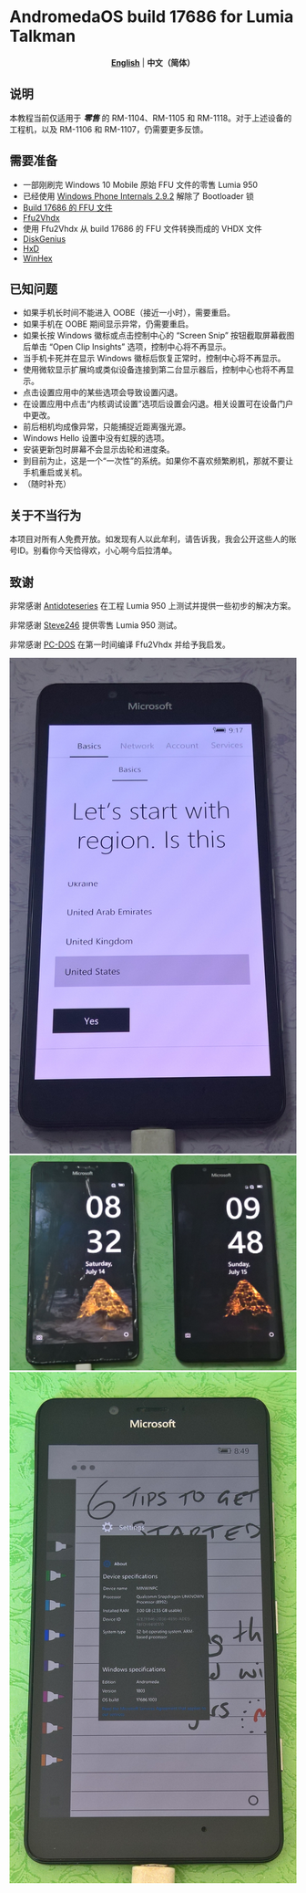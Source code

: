 # AndromedaOS build 17686 for Lumia Talkman
<div align="center">
  
  [**English**](./README.md) | **中文（简体）**
  
</div>

## 说明
本教程当前仅适用于 ***零售*** 的 RM-1104、RM-1105 和 RM-1118。对于上述设备的工程机，以及 RM-1106 和 RM-1107，仍需要更多反馈。
## 需要准备
* 一部刚刷完 Windows 10 Mobile 原始 FFU 文件的零售 Lumia 950
* 已经使用 [Windows Phone Internals 2.9.2](https://github.com/ReneLergner/WPinternals/releases/tag/2.9.2) 解除了 Bootloader 锁
* [Build 17686 的 FFU 文件](https://archive.org/download/andromeda17686/Image_180714-0836_Talkman.7z)
* [Ffu2Vhdx](https://github.com/gus33000/Ffu2Vhdx)
* 使用 Ffu2Vhdx 从 build 17686 的 FFU 文件转换而成的 VHDX 文件
* [DiskGenius](https://www.diskgenius.com/download.php)
* [HxD](https://mh-nexus.de/en/hxd/)
* [WinHex](https://www.x-ways.net/winhex/)
## 已知问题
* 如果手机长时间不能进入 OOBE（接近一小时），需要重启。
* 如果手机在 OOBE 期间显示异常，仍需要重启。
* 如果长按 Windows 徽标或点击控制中心的 “Screen Snip” 按钮截取屏幕截图后单击 “Open Clip Insights” 选项，控制中心将不再显示。
* 当手机卡死并在显示 Windows 徽标后恢复正常时，控制中心将不再显示。
* 使用微软显示扩展坞或类似设备连接到第二台显示器后，控制中心也将不再显示。
* 点击设置应用中的某些选项会导致设置闪退。
* 在设置应用中点击“内核调试设置”选项后设置会闪退。相关设置可在设备门户中更改。
* 前后相机均成像异常，只能捕捉近距离强光源。
* Windows Hello 设置中没有虹膜的选项。
* 安装更新包时屏幕不会显示齿轮和进度条。
* 到目前为止，这是一个“一次性”的系统。如果你不喜欢频繁刷机，那就不要让手机重启或关机。
* （随时补充）
## 关于不当行为
本项目对所有人免费开放。如发现有人以此牟利，请告诉我，我会公开这些人的账号ID。别看你今天恰得欢，小心啊今后拉清单。
## 致谢
非常感谢 [Antidoteseries](https://github.com/Antidoteseries) 在工程 Lumia 950 上测试并提供一些初步的解决方案。

非常感谢 [Steve246](https://github.com/SteveNo246) 提供零售 Lumia 950 测试。

非常感谢 [PC-DOS](https://github.com/PC-DOS) 在第一时间编译 Ffu2Vhdx 并给予我启发。

![](https://github.com/Ritsu909/Andromeda_17686/blob/main/WP_20240909_23_33_03_Pro.jpg)
![](https://github.com/Ritsu909/Andromeda_17686/blob/main/WP_20240911_00_04_43_Rich.jpg)
![](https://github.com/Ritsu909/Andromeda_17686/blob/main/WP_20240912_11_49_40_Rich.jpg)
